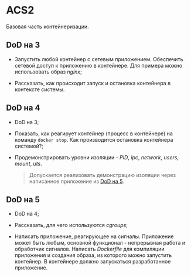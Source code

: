 # ACS2

Базовая часть контейнеризации.

## DoD на 3

- Запустить любой контейнер с сетевым приложением. Обеспечить сетевой доступ к приложению в контейнере. Для примера можно использовать образ *nginx*;

- Рассказать, как происходит запуск и остановка контейнера в контексте системы.

## DoD на 4

- DoD на 3;

- Показать, как реагирует контейнер (процесс в контейнере) на команду `docker stop`. Как производится остановка контейнера системой?;

- Продемонстрировать уровни изоляции - *PID*, *ipc*, *network*, *users*, *mount*, *uts*.

    > Допускается реализовать демонстрацию изоляции через написанное приложение из [DoD на 5](#dod-на-4).

## DoD на 5

- DoD на 4;

- Рассказать, для чего используются *cgroups*;

- Написать приложение, реагирующее на сигналы. Приложение может быть любым, основной функционал - непрерывная работа и обработчик сигналов. Написать *Dockerfile* для компиляции приложения и создания образа, из которого можно запустить контейнер. В контейнере должно запускаться разработанное приложение.
